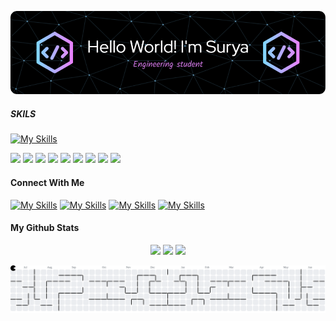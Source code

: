 ![hallo](img/surya_git.png)

##### SKILS

[![My Skills](https://skillicons.dev/icons?i=js,html,css,php,py,cpp,vscode,windows,figma,github)](https://github.com/surya223532)

<img src="https://img.shields.io/badge/Canva-%2300C4CC.svg?&style=for-the-badge&logo=Canva&logoColor=white" /> <img src="https://img.shields.io/badge/Figma-F24E1E?style=for-the-badge&logo=figma&logoColor=white" /> <img src="https://img.shields.io/badge/Xampp-F37623?style=for-the-badge&logo=xampp&logoColor=white" /> <img src="https://img.shields.io/badge/HTML5-E34F26?style=for-the-badge&logo=html5&logoColor=white" /> <img src="https://img.shields.io/badge/CSS3-1572B6?style=for-the-badge&logo=css3&logoColor=white" /> <img src="https://img.shields.io/badge/PHP-777BB4?style=for-the-badge&logo=php&logoColor=white" /> <img src="https://img.shields.io/badge/JavaScript-323330?style=for-the-badge&logo=javascript&logoColor=F7DF1E" /> <img src="https://img.shields.io/badge/Python-FFD43B?style=for-the-badge&logo=python&logoColor=blue" /> <img src="https://img.shields.io/badge/PlayStation-003791?style=for-the-badge&logo=playstation&logoColor=white" />

#### Connect With Me

[![My Skills](https://skillicons.dev/icons?i=instagram)](https://www.instagram.com/muhsuryapratama.j) [![My Skills](https://skillicons.dev/icons?i=linkedin)](www.linkedin.com/in/surya-pratama-jabar-5960862ab) [![My Skills](https://skillicons.dev/icons?i=github)](https://github.com/surya223532) [![My Skills](https://skillicons.dev/icons?i=gmail)](https://github.com/surya223532)

#### My Github Stats

<p align="center">
  <img src="https://github-readme-stats.vercel.app/api?username=surya223532&hide_title=false&hide_rank=false&show_icons=true&include_all_commits=true&count_private=true&disable_animations=false&theme=midnight-purple&locale=en&hide_border=false&order=1" height="150" />
  <img src="https://github-readme-stats.vercel.app/api/top-langs?username=surya223532&locale=en&hide_title=false&layout=compact&card_width=320&langs_count=5&theme=midnight-purple&hide_border=false&order=2" height="150" />
  <img src="https://media.giphy.com/media/M9gbBd9nbDrOTu1Mqx/giphy.gif" height="150" />
</p>
<picture>
  <source media="(prefers-color-scheme: dark)" srcset="https://raw.githubusercontent.com/surya223532/surya223532/output/pacman-contribution-graph-dark.svg">
  <source media="(prefers-color-scheme: light)" srcset="https://raw.githubusercontent.com/surya223532/surya223532/output/pacman-contribution-graph.svg">
  <img alt="pacman contribution graph" src="https://raw.githubusercontent.com/surya223532/surya223532/output/pacman-contribution-graph.svg">
</picture>

